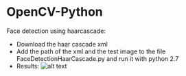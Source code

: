 # OpenCV-Python

Face detection using haarcascade: 
- Download the haar cascade xml
- Add the path of the xml and the test image to the file FaceDetectionHaarCascade.py and run it with python 2.7
- Results: 
 ![alt text](https://github.com/ParamjitBaweja/OpenCV-Python/blob/main/Face_Detection.png?raw=true)
 
